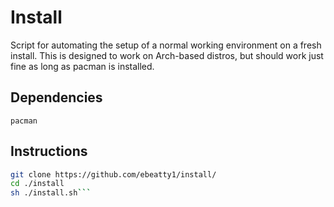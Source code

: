 # Install
Script for automating the setup of a normal working environment on a fresh install. This is designed to work on Arch-based 
distros, but should work just fine as long as pacman is installed. 

## Dependencies
`pacman`

## Instructions
```sh
git clone https://github.com/ebeatty1/install/
cd ./install
sh ./install.sh```
